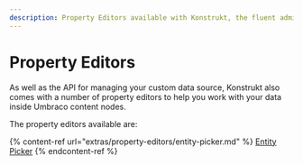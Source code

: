 ```yaml
---
description: Property Editors available with Konstrukt, the fluent administration panel builder for Umbraco.
---
```


# Property Editors

As well as the API for managing your custom data source, Konstrukt also comes with a number of property editors to help you work with your data inside Umbraco content nodes.

The property editors available are:

{% content-ref url="extras/property-editors/entity-picker.md" %}
[Entity Picker](extras/property-editors/entity-picker.md)
{% endcontent-ref %}